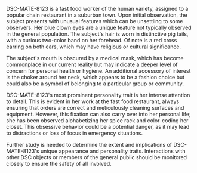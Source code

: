 DSC-MATE-8123 is a fast food worker of the human variety, assigned to a popular chain restaurant in a suburban town. Upon initial observation, the subject presents with unusual features which can be unsettling to some observers. Her blue clown eyes are a unique feature not typically observed in the general population. The subject's hair is worn in distinctive pig tails, with a curious two-color band on her forehead. Of note is a red cross earring on both ears, which may have religious or cultural significance.

The subject's mouth is obscured by a medical mask, which has become commonplace in our current reality but may indicate a deeper level of concern for personal health or hygiene. An additional accessory of interest is the choker around her neck, which appears to be a fashion choice but could also be a symbol of belonging to a particular group or community.

DSC-MATE-8123's most prominent personality trait is her intense attention to detail. This is evident in her work at the fast food restaurant, always ensuring that orders are correct and meticulously cleaning surfaces and equipment. However, this fixation can also carry over into her personal life; she has been observed alphabetizing her spice rack and color-coding her closet. This obsessive behavior could be a potential danger, as it may lead to distractions or loss of focus in emergency situations.

Further study is needed to determine the extent and implications of DSC-MATE-8123's unique appearance and personality traits. Interactions with other DSC objects or members of the general public should be monitored closely to ensure the safety of all involved.